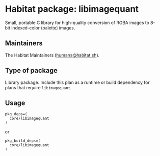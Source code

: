 # Habitat package: libimagequant

Small, portable C library for high-quality conversion of RGBA images to 8-bit indexed-color (palette) images.

## Maintainers

The Habitat Maintainers (humans@habitat.sh).

## Type of package

Library package. Include this plan as a runtime or build dependency for plans that require `libimagequant`.

## Usage

```
pkg_deps=(
  core/libimagequant
)
```

or

```
pkg_build_deps=(
  core/libimagequant
)
```

